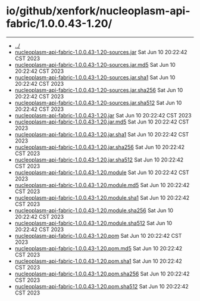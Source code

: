 # io/github/xenfork/nucleoplasm-api-fabric/1.0.0.43-1.20/

---
- [../](../index.md)
- [nucleoplasm-api-fabric-1.0.0.43-1.20-sources.jar](nucleoplasm-api-fabric-1.0.0.43-1.20-sources.jar) Sat Jun 10 20:22:42 CST 2023
- [nucleoplasm-api-fabric-1.0.0.43-1.20-sources.jar.md5](nucleoplasm-api-fabric-1.0.0.43-1.20-sources.jar.md5) Sat Jun 10 20:22:42 CST 2023
- [nucleoplasm-api-fabric-1.0.0.43-1.20-sources.jar.sha1](nucleoplasm-api-fabric-1.0.0.43-1.20-sources.jar.sha1) Sat Jun 10 20:22:42 CST 2023
- [nucleoplasm-api-fabric-1.0.0.43-1.20-sources.jar.sha256](nucleoplasm-api-fabric-1.0.0.43-1.20-sources.jar.sha256) Sat Jun 10 20:22:42 CST 2023
- [nucleoplasm-api-fabric-1.0.0.43-1.20-sources.jar.sha512](nucleoplasm-api-fabric-1.0.0.43-1.20-sources.jar.sha512) Sat Jun 10 20:22:42 CST 2023
- [nucleoplasm-api-fabric-1.0.0.43-1.20.jar](nucleoplasm-api-fabric-1.0.0.43-1.20.jar) Sat Jun 10 20:22:42 CST 2023
- [nucleoplasm-api-fabric-1.0.0.43-1.20.jar.md5](nucleoplasm-api-fabric-1.0.0.43-1.20.jar.md5) Sat Jun 10 20:22:42 CST 2023
- [nucleoplasm-api-fabric-1.0.0.43-1.20.jar.sha1](nucleoplasm-api-fabric-1.0.0.43-1.20.jar.sha1) Sat Jun 10 20:22:42 CST 2023
- [nucleoplasm-api-fabric-1.0.0.43-1.20.jar.sha256](nucleoplasm-api-fabric-1.0.0.43-1.20.jar.sha256) Sat Jun 10 20:22:42 CST 2023
- [nucleoplasm-api-fabric-1.0.0.43-1.20.jar.sha512](nucleoplasm-api-fabric-1.0.0.43-1.20.jar.sha512) Sat Jun 10 20:22:42 CST 2023
- [nucleoplasm-api-fabric-1.0.0.43-1.20.module](nucleoplasm-api-fabric-1.0.0.43-1.20.module) Sat Jun 10 20:22:42 CST 2023
- [nucleoplasm-api-fabric-1.0.0.43-1.20.module.md5](nucleoplasm-api-fabric-1.0.0.43-1.20.module.md5) Sat Jun 10 20:22:42 CST 2023
- [nucleoplasm-api-fabric-1.0.0.43-1.20.module.sha1](nucleoplasm-api-fabric-1.0.0.43-1.20.module.sha1) Sat Jun 10 20:22:42 CST 2023
- [nucleoplasm-api-fabric-1.0.0.43-1.20.module.sha256](nucleoplasm-api-fabric-1.0.0.43-1.20.module.sha256) Sat Jun 10 20:22:42 CST 2023
- [nucleoplasm-api-fabric-1.0.0.43-1.20.module.sha512](nucleoplasm-api-fabric-1.0.0.43-1.20.module.sha512) Sat Jun 10 20:22:42 CST 2023
- [nucleoplasm-api-fabric-1.0.0.43-1.20.pom](nucleoplasm-api-fabric-1.0.0.43-1.20.pom) Sat Jun 10 20:22:42 CST 2023
- [nucleoplasm-api-fabric-1.0.0.43-1.20.pom.md5](nucleoplasm-api-fabric-1.0.0.43-1.20.pom.md5) Sat Jun 10 20:22:42 CST 2023
- [nucleoplasm-api-fabric-1.0.0.43-1.20.pom.sha1](nucleoplasm-api-fabric-1.0.0.43-1.20.pom.sha1) Sat Jun 10 20:22:42 CST 2023
- [nucleoplasm-api-fabric-1.0.0.43-1.20.pom.sha256](nucleoplasm-api-fabric-1.0.0.43-1.20.pom.sha256) Sat Jun 10 20:22:42 CST 2023
- [nucleoplasm-api-fabric-1.0.0.43-1.20.pom.sha512](nucleoplasm-api-fabric-1.0.0.43-1.20.pom.sha512) Sat Jun 10 20:22:42 CST 2023
